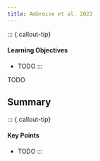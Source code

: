 ```yaml
---
title: Ambroise et al. 2023
---
```


::: {.callout-tip}
#### Learning Objectives

- TODO
:::


TODO

## Summary

::: {.callout-tip}
#### Key Points

- TODO
:::